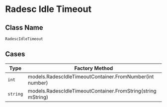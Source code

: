 
# Radesc Idle Timeout

## Class Name

`RadescIdleTimeout`

## Cases

| Type | Factory Method |
|  --- | --- |
| `int` | models.RadescIdleTimeoutContainer.FromNumber(int number) |
| `string` | models.RadescIdleTimeoutContainer.FromString(string mString) |

